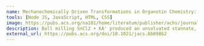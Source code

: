 ```yaml
---
name: Mechanochemically Driven Transformations in Organotin Chemistry: Stereochemical Rearrangement, Redox Behavior, and Dispersion-Stabilized Complexes
tools: [Node JS, JavaScript, HTML, CSS]
image: https://pubs.acs.org/na101/home/literatum/publisher/achs/journals/content/jacsat/2018/jacsat.2018.140.issue-46/jacs.8b09862/20181114/images/medium/ja-2018-098623_0013.gif
description: Ball milling SnCl2 + KA' produced an unsolvated stannate, but also a tetra-allyltin species arising from the first example of mechanochemically induced redox. Based on its instability in solution and dispersion-corrected DFT, the tetra-allyltin is stabilized by inter-ligand dispersion that is interrupted by solvents
external_url: https://pubs.acs.org/doi/10.1021/jacs.8b09862
---
```

